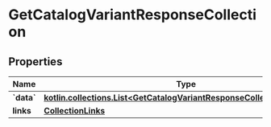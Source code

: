 
# GetCatalogVariantResponseCollection

## Properties
| Name | Type | Description | Notes |
| ------------ | ------------- | ------------- | ------------- |
| **&#x60;data&#x60;** | [**kotlin.collections.List&lt;GetCatalogVariantResponseCollectionDataInner&gt;**](GetCatalogVariantResponseCollectionDataInner.md) |  |  |
| **links** | [**CollectionLinks**](CollectionLinks.md) |  |  [optional] |



